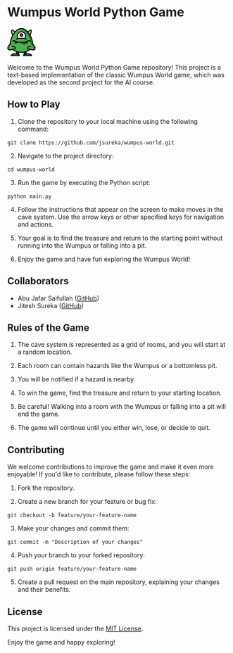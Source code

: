 # Wumpus World Python Game

![Wumpus World](monster.png)

Welcome to the Wumpus World Python Game repository! This project is a text-based implementation of the classic Wumpus World game, which was developed as the second project for the AI course.

## How to Play

1. Clone the repository to your local machine using the following command:

```
git clone https://github.com/jsureka/wumpus-world.git
```

2. Navigate to the project directory:

```
cd wumpus-world
```

3. Run the game by executing the Python script:

```
python main.py
```

4. Follow the instructions that appear on the screen to make moves in the cave system. Use the arrow keys or other specified keys for navigation and actions.

5. Your goal is to find the treasure and return to the starting point without running into the Wumpus or falling into a pit.

6. Enjoy the game and have fun exploring the Wumpus World!

## Collaborators

- Abu Jafar Saifullah ([GitHub](https://github.com/jaf107))
- Jitesh Sureka ([GitHub](https://github.com/jsureka))

## Rules of the Game

1. The cave system is represented as a grid of rooms, and you will start at a random location.

2. Each room can contain hazards like the Wumpus or a bottomless pit.

3. You will be notified if a hazard is nearby.

4. To win the game, find the treasure and return to your starting location.

5. Be careful! Walking into a room with the Wumpus or falling into a pit will end the game.

6. The game will continue until you either win, lose, or decide to quit.

## Contributing

We welcome contributions to improve the game and make it even more enjoyable! If you'd like to contribute, please follow these steps:

1. Fork the repository.

2. Create a new branch for your feature or bug fix:

```
git checkout -b feature/your-feature-name
```

3. Make your changes and commit them:

```
git commit -m "Description of your changes"
```

4. Push your branch to your forked repository:

```
git push origin feature/your-feature-name
```

5. Create a pull request on the main repository, explaining your changes and their benefits.

## License

This project is licensed under the [MIT License](LICENSE).

Enjoy the game and happy exploring!
